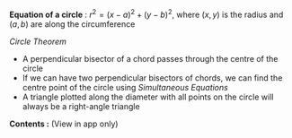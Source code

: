 **Equation of a circle** : $r^2=(x-a)^2+(y-b)^2$, where $(x,y)$ is the radius and $(a,b)$ are along the circumference 

*Circle Theorem*
- A perpendicular bisector of a chord passes through the centre of the circle
- If we can have two perpendicular bisectors of chords, we can find the centre point of the circle using *Simultaneous Equations*
- A triangle plotted along the diameter with all points on the circle will always be a right-angle triangle

**Contents :** (View in app only)
```folder-index-content
```